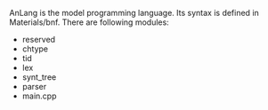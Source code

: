 AnLang is the model programming language.
Its syntax is defined in Materials/bnf.
There are following modules:
* reserved
* chtype
* tid
* lex
* synt_tree
* parser
* main.cpp

